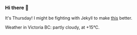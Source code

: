 ### Hi there :wave:

It's Thursday! I might be fighting with Jekyll to make [this](https://swissclubtoronto.ca) better.

Weather in Victoria BC: partly cloudy, at +15°C.
